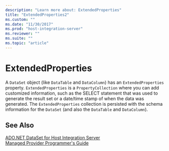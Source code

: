 ```yaml
---
description: "Learn more about: ExtendedProperties"
title: "ExtendedProperties2"
ms.custom: ""
ms.date: "11/30/2017"
ms.prod: "host-integration-server"
ms.reviewer: ""
ms.suite: ""
ms.topic: "article"
---
```

# ExtendedProperties
A `DataSet` object (like `DataTable` and `DataColumn`) has an `ExtendedProperties` property. `ExtendedProperties` is a `PropertyCollection` where you can add customized information, such as the SELECT statement that was used to generate the result set or a date/time stamp of when the data was generated. The `ExtendedProperties` collection is persisted with the schema information for the `DataSet` (and also the `DataTable` and `DataColumn`).  
  
## See Also  
 [ADO.NET DataSet for Host Integration Server](../core/ado-net-dataset-for-host-integration-server2.md)   
 [Managed Provider Programmer's Guide](../core/managed-provider-programmer-s-guide2.md)
